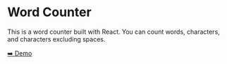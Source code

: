 # Word Counter

This is a word counter built with React. You can count words, characters, and characters excluding spaces.

[➡️ Demo](https://word-count-react.netlify.app/)
